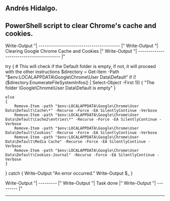 ## Andrés Hidalgo.
## PowerShell script to clear Chrome's cache and cookies. 


Write-Output "| ---------------------------------------- |"
Write-Output "| Clearing Google Chrome Cache and Cookies |"
Write-Output "| ---------------------------------------- |"

try
{
    # This will check if the Default folder is empty, if not, it will proceed with the other instructions
    $directory = Get-Item -Path "$env:LOCALAPPDATA\Google\Chrome\User Data\Default"
    if (!($directory.EnumerateFileSystemInfos() | Select-Object -First 1))
    {
        "The folder \Google\Chrome\User Data\Default is empty"
    }
    
    else 
    {
        Remove-Item -path "$env:LOCALAPPDATA\Google\Chrome\User Data\Default\Cache\*" -Recurse -Force -EA SilentlyContinue -Verbose
        Remove-Item -path "$env:LOCALAPPDATA\Google\Chrome\User Data\Default\Cache2\entries\*" -Recurse -Force -EA SilentlyContinue -Verbose
        Remove-Item -path "$env:LOCALAPPDATA\Google\Chrome\User Data\Default\Cookies" -Recurse -Force -EA SilentlyContinue -Verbose
        Remove-Item -path "$env:LOCALAPPDATA\Google\Chrome\User Data\Default\Media Cache" -Recurse -Force -EA SilentlyContinue -Verbose
        Remove-Item -path "$env:LOCALAPPDATA\Google\Chrome\User Data\Default\Cookies-Journal" -Recurse -Force -EA SilentlyContinue -Verbose
    }
}
catch { Write-Output "An error occurred." 
Write-Output $_ }

Write-Output "| --------- |"
Write-Output "| Task done |"
Write-Output "| --------- |"


----


